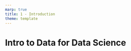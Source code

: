 ```yaml
---
marp: true
title: 1 - Introduction
theme: template
---
```


<!-- _class: title-slide -->

# Intro to Data for Data Science
